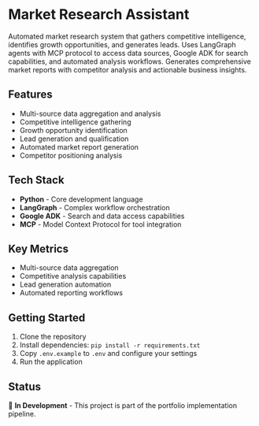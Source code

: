 # Market Research Assistant

Automated market research system that gathers competitive intelligence, identifies growth opportunities, and generates leads. Uses LangGraph agents with MCP protocol to access data sources, Google ADK for search capabilities, and automated analysis workflows. Generates comprehensive market reports with competitor analysis and actionable business insights.

## Features

- Multi-source data aggregation and analysis
- Competitive intelligence gathering
- Growth opportunity identification
- Lead generation and qualification
- Automated market report generation
- Competitor positioning analysis

## Tech Stack

- **Python** - Core development language
- **LangGraph** - Complex workflow orchestration
- **Google ADK** - Search and data access capabilities
- **MCP** - Model Context Protocol for tool integration

## Key Metrics

- Multi-source data aggregation
- Competitive analysis capabilities
- Lead generation automation
- Automated reporting workflows

## Getting Started

1. Clone the repository
2. Install dependencies: `pip install -r requirements.txt`
3. Copy `.env.example` to `.env` and configure your settings
4. Run the application

## Status

🚧 **In Development** - This project is part of the portfolio implementation pipeline.